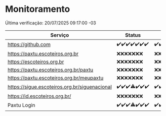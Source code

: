 # Monitoramento

Última verificação: 20/07/2025 09:17:00 -03

|Serviço|Status|Últimas 24h|
|---|---|---|
|https://github.com|<span title="2025-07-13: OK=23">✔️</span><span title="2025-07-14: OK=23">✔️</span><span title="2025-07-15: OK=23">✔️</span><span title="2025-07-16: OK=23">✔️</span><span title="2025-07-17: OK=23">✔️</span><span title="2025-07-18: OK=23">✔️</span><span title="2025-07-19: OK=11">✔️</span>|<span title="19/07/2025 09:17:00 -03 : 200">✔️</span><span title="19/07/2025 10:22:00 -03 : 200">✔️</span><span title="19/07/2025 11:08:00 -03 : 200">✔️</span><span title="19/07/2025 12:09:00 -03 : 200">✔️</span><span title="19/07/2025 13:10:00 -03 : 200">✔️</span><span title="19/07/2025 14:08:00 -03 : 200">✔️</span><span title="19/07/2025 15:12:00 -03 : 200">✔️</span><span title="19/07/2025 16:07:00 -03 : 200">✔️</span><span title="19/07/2025 17:10:00 -03 : 200">✔️</span><span title="19/07/2025 18:08:00 -03 : 200">✔️</span><span title="19/07/2025 19:09:00 -03 : 200">✔️</span><span title="19/07/2025 20:09:00 -03 : 200">✔️</span><span title="19/07/2025 21:57:00 -03 : 200">✔️</span><span title="20/07/2025 00:03:00 -03 : 200">✔️</span><span title="20/07/2025 01:33:00 -03 : 200">✔️</span><span title="20/07/2025 02:16:00 -03 : 200">✔️</span><span title="20/07/2025 03:14:00 -03 : 200">✔️</span><span title="20/07/2025 04:09:00 -03 : 200">✔️</span><span title="20/07/2025 05:12:00 -03 : 200">✔️</span><span title="20/07/2025 06:09:00 -03 : 200">✔️</span><span title="20/07/2025 07:10:00 -03 : 200">✔️</span><span title="20/07/2025 08:07:00 -03 : 200">✔️</span><span title="20/07/2025 09:17:00 -03 : 200">✔️</span>|
|https://paxtu.escoteiros.org.br|<span title="2025-07-13: Falhas=23">❌</span><span title="2025-07-14: Falhas=23">❌</span><span title="2025-07-15: Falhas=23">❌</span><span title="2025-07-16: Falhas=23">❌</span><span title="2025-07-17: Falhas=23">❌</span><span title="2025-07-18: Falhas=23">❌</span><span title="2025-07-19: Falhas=11">❌</span>|<span title="19/07/2025 09:17:00 -03 : 403">❌</span><span title="19/07/2025 10:22:00 -03 : 403">❌</span><span title="19/07/2025 11:08:00 -03 : 403">❌</span><span title="19/07/2025 12:09:00 -03 : 403">❌</span><span title="19/07/2025 13:10:00 -03 : 403">❌</span><span title="19/07/2025 14:08:00 -03 : 403">❌</span><span title="19/07/2025 15:12:00 -03 : 403">❌</span><span title="19/07/2025 16:07:00 -03 : 403">❌</span><span title="19/07/2025 17:10:00 -03 : 403">❌</span><span title="19/07/2025 18:08:00 -03 : 403">❌</span><span title="19/07/2025 19:09:00 -03 : 403">❌</span><span title="19/07/2025 20:09:00 -03 : 403">❌</span><span title="19/07/2025 21:57:00 -03 : 403">❌</span><span title="20/07/2025 00:03:00 -03 : 403">❌</span><span title="20/07/2025 01:33:00 -03 : 403">❌</span><span title="20/07/2025 02:16:00 -03 : 403">❌</span><span title="20/07/2025 03:14:00 -03 : 403">❌</span><span title="20/07/2025 04:09:00 -03 : 403">❌</span><span title="20/07/2025 05:12:00 -03 : 403">❌</span><span title="20/07/2025 06:09:00 -03 : 403">❌</span><span title="20/07/2025 07:10:00 -03 : 403">❌</span><span title="20/07/2025 08:07:00 -03 : 403">❌</span><span title="20/07/2025 09:17:00 -03 : 403">❌</span>|
|https://escoteiros.org.br|<span title="2025-07-13: Falhas=23">❌</span><span title="2025-07-14: Falhas=23">❌</span><span title="2025-07-15: Falhas=23">❌</span><span title="2025-07-16: Falhas=23">❌</span><span title="2025-07-17: Falhas=23">❌</span><span title="2025-07-18: Falhas=23">❌</span><span title="2025-07-19: Falhas=11">❌</span>|<span title="19/07/2025 09:17:00 -03 : 403">❌</span><span title="19/07/2025 10:22:00 -03 : 403">❌</span><span title="19/07/2025 11:08:00 -03 : 403">❌</span><span title="19/07/2025 12:09:00 -03 : 403">❌</span><span title="19/07/2025 13:10:00 -03 : 403">❌</span><span title="19/07/2025 14:08:00 -03 : 403">❌</span><span title="19/07/2025 15:12:00 -03 : 403">❌</span><span title="19/07/2025 16:07:00 -03 : 403">❌</span><span title="19/07/2025 17:10:00 -03 : 403">❌</span><span title="19/07/2025 18:08:00 -03 : 403">❌</span><span title="19/07/2025 19:09:00 -03 : 403">❌</span><span title="19/07/2025 20:09:00 -03 : 403">❌</span><span title="19/07/2025 21:57:00 -03 : 403">❌</span><span title="20/07/2025 00:03:00 -03 : 403">❌</span><span title="20/07/2025 01:33:00 -03 : 403">❌</span><span title="20/07/2025 02:16:00 -03 : 403">❌</span><span title="20/07/2025 03:14:00 -03 : 403">❌</span><span title="20/07/2025 04:09:00 -03 : 403">❌</span><span title="20/07/2025 05:12:00 -03 : 403">❌</span><span title="20/07/2025 06:09:00 -03 : 403">❌</span><span title="20/07/2025 07:10:00 -03 : 403">❌</span><span title="20/07/2025 08:07:00 -03 : 403">❌</span><span title="20/07/2025 09:17:00 -03 : 403">❌</span>|
|https://paxtu.escoteiros.org.br/paxtu|<span title="2025-07-13: Falhas=23">❌</span><span title="2025-07-14: Falhas=23">❌</span><span title="2025-07-15: Falhas=23">❌</span><span title="2025-07-16: Falhas=23">❌</span><span title="2025-07-17: Falhas=23">❌</span><span title="2025-07-18: Falhas=23">❌</span><span title="2025-07-19: Falhas=11">❌</span>|<span title="19/07/2025 09:17:00 -03 : 403">❌</span><span title="19/07/2025 10:22:00 -03 : 403">❌</span><span title="19/07/2025 11:08:00 -03 : 403">❌</span><span title="19/07/2025 12:09:00 -03 : 403">❌</span><span title="19/07/2025 13:10:00 -03 : 403">❌</span><span title="19/07/2025 14:08:00 -03 : 403">❌</span><span title="19/07/2025 15:12:00 -03 : 403">❌</span><span title="19/07/2025 16:07:00 -03 : 403">❌</span><span title="19/07/2025 17:10:00 -03 : 403">❌</span><span title="19/07/2025 18:08:00 -03 : 403">❌</span><span title="19/07/2025 19:09:00 -03 : 403">❌</span><span title="19/07/2025 20:09:00 -03 : 403">❌</span><span title="19/07/2025 21:57:00 -03 : 403">❌</span><span title="20/07/2025 00:03:00 -03 : 403">❌</span><span title="20/07/2025 01:33:00 -03 : 403">❌</span><span title="20/07/2025 02:16:00 -03 : 403">❌</span><span title="20/07/2025 03:14:00 -03 : 403">❌</span><span title="20/07/2025 04:09:00 -03 : 403">❌</span><span title="20/07/2025 05:12:00 -03 : 403">❌</span><span title="20/07/2025 06:09:00 -03 : 403">❌</span><span title="20/07/2025 07:10:00 -03 : 403">❌</span><span title="20/07/2025 08:07:00 -03 : 403">❌</span><span title="20/07/2025 09:17:00 -03 : 403">❌</span>|
|https://paxtu.escoteiros.org.br/meupaxtu|<span title="2025-07-13: Falhas=23">❌</span><span title="2025-07-14: Falhas=23">❌</span><span title="2025-07-15: Falhas=23">❌</span><span title="2025-07-16: Falhas=23">❌</span><span title="2025-07-17: Falhas=23">❌</span><span title="2025-07-18: Falhas=23">❌</span><span title="2025-07-19: Falhas=11">❌</span>|<span title="19/07/2025 09:17:00 -03 : 403">❌</span><span title="19/07/2025 10:22:00 -03 : 403">❌</span><span title="19/07/2025 11:08:00 -03 : 403">❌</span><span title="19/07/2025 12:09:00 -03 : 403">❌</span><span title="19/07/2025 13:10:00 -03 : 403">❌</span><span title="19/07/2025 14:08:00 -03 : 403">❌</span><span title="19/07/2025 15:12:00 -03 : 403">❌</span><span title="19/07/2025 16:07:00 -03 : 403">❌</span><span title="19/07/2025 17:10:00 -03 : 403">❌</span><span title="19/07/2025 18:08:00 -03 : 403">❌</span><span title="19/07/2025 19:09:00 -03 : 403">❌</span><span title="19/07/2025 20:09:00 -03 : 403">❌</span><span title="19/07/2025 21:57:00 -03 : 403">❌</span><span title="20/07/2025 00:03:00 -03 : 403">❌</span><span title="20/07/2025 01:33:00 -03 : 403">❌</span><span title="20/07/2025 02:16:00 -03 : 403">❌</span><span title="20/07/2025 03:14:00 -03 : 403">❌</span><span title="20/07/2025 04:09:00 -03 : 403">❌</span><span title="20/07/2025 05:12:00 -03 : 403">❌</span><span title="20/07/2025 06:09:00 -03 : 403">❌</span><span title="20/07/2025 07:10:00 -03 : 403">❌</span><span title="20/07/2025 08:07:00 -03 : 403">❌</span><span title="20/07/2025 09:17:00 -03 : 403">❌</span>|
|https://sigue.escoteiros.org.br/siguenacional|<span title="2025-07-13: OK=23">✔️</span><span title="2025-07-14: OK=23">✔️</span><span title="2025-07-15: OK=23">✔️</span><span title="2025-07-16: OK=22, Falhas=1">⚠️</span><span title="2025-07-17: OK=23">✔️</span><span title="2025-07-18: OK=23">✔️</span><span title="2025-07-19: OK=11">✔️</span>|<span title="19/07/2025 09:17:00 -03 : 200">✔️</span><span title="19/07/2025 10:22:00 -03 : 200">✔️</span><span title="19/07/2025 11:08:00 -03 : 200">✔️</span><span title="19/07/2025 12:09:00 -03 : 200">✔️</span><span title="19/07/2025 13:10:00 -03 : 200">✔️</span><span title="19/07/2025 14:08:00 -03 : 200">✔️</span><span title="19/07/2025 15:12:00 -03 : 200">✔️</span><span title="19/07/2025 16:07:00 -03 : 200">✔️</span><span title="19/07/2025 17:10:00 -03 : 200">✔️</span><span title="19/07/2025 18:08:00 -03 : 200">✔️</span><span title="19/07/2025 19:09:00 -03 : 200">✔️</span><span title="19/07/2025 20:09:00 -03 : 200">✔️</span><span title="19/07/2025 21:57:00 -03 : 200">✔️</span><span title="20/07/2025 00:03:00 -03 : 200">✔️</span><span title="20/07/2025 01:33:00 -03 : 200">✔️</span><span title="20/07/2025 02:16:00 -03 : 200">✔️</span><span title="20/07/2025 03:14:00 -03 : 200">✔️</span><span title="20/07/2025 04:09:00 -03 : 200">✔️</span><span title="20/07/2025 05:12:00 -03 : 200">✔️</span><span title="20/07/2025 06:09:00 -03 : 200">✔️</span><span title="20/07/2025 07:10:00 -03 : 200">✔️</span><span title="20/07/2025 08:07:00 -03 : 200">✔️</span><span title="20/07/2025 09:17:00 -03 : 200">✔️</span>|
|https://id.escoteiros.org.br/|<span title="2025-07-13: Falhas=23">❌</span><span title="2025-07-14: Falhas=23">❌</span><span title="2025-07-15: Falhas=23">❌</span><span title="2025-07-16: Falhas=23">❌</span><span title="2025-07-17: Falhas=23">❌</span><span title="2025-07-18: Falhas=23">❌</span><span title="2025-07-19: Falhas=11">❌</span>|<span title="19/07/2025 09:17:00 -03 : 403">❌</span><span title="19/07/2025 10:22:00 -03 : 403">❌</span><span title="19/07/2025 11:08:00 -03 : 403">❌</span><span title="19/07/2025 12:09:00 -03 : 403">❌</span><span title="19/07/2025 13:10:00 -03 : 403">❌</span><span title="19/07/2025 14:08:00 -03 : 403">❌</span><span title="19/07/2025 15:12:00 -03 : 403">❌</span><span title="19/07/2025 16:07:00 -03 : 403">❌</span><span title="19/07/2025 17:10:00 -03 : 403">❌</span><span title="19/07/2025 18:08:00 -03 : 403">❌</span><span title="19/07/2025 19:09:00 -03 : 403">❌</span><span title="19/07/2025 20:09:00 -03 : 403">❌</span><span title="19/07/2025 21:57:00 -03 : 403">❌</span><span title="20/07/2025 00:03:00 -03 : 403">❌</span><span title="20/07/2025 01:33:00 -03 : 403">❌</span><span title="20/07/2025 02:16:00 -03 : 403">❌</span><span title="20/07/2025 03:14:00 -03 : 403">❌</span><span title="20/07/2025 04:09:00 -03 : 403">❌</span><span title="20/07/2025 05:12:00 -03 : 403">❌</span><span title="20/07/2025 06:09:00 -03 : 403">❌</span><span title="20/07/2025 07:10:00 -03 : 403">❌</span><span title="20/07/2025 08:07:00 -03 : 403">❌</span><span title="20/07/2025 09:17:00 -03 : 403">❌</span>|
|Paxtu Login|<span title="2025-07-13: OK=23">✔️</span><span title="2025-07-14: OK=23">✔️</span><span title="2025-07-15: OK=23">✔️</span><span title="2025-07-16: OK=22, Falhas=1">⚠️</span><span title="2025-07-17: OK=23">✔️</span><span title="2025-07-18: OK=23">✔️</span><span title="2025-07-19: OK=11">✔️</span>|<span title="19/07/2025 09:17:00 -03 : 200">✔️</span><span title="19/07/2025 10:22:00 -03 : 200">✔️</span><span title="19/07/2025 11:08:00 -03 : 200">✔️</span><span title="19/07/2025 12:09:00 -03 : 200">✔️</span><span title="19/07/2025 13:10:00 -03 : 200">✔️</span><span title="19/07/2025 14:08:00 -03 : 200">✔️</span><span title="19/07/2025 15:12:00 -03 : 200">✔️</span><span title="19/07/2025 16:07:00 -03 : 200">✔️</span><span title="19/07/2025 17:10:00 -03 : 200">✔️</span><span title="19/07/2025 18:08:00 -03 : 200">✔️</span><span title="19/07/2025 19:09:00 -03 : 200">✔️</span><span title="19/07/2025 20:09:00 -03 : 200">✔️</span><span title="19/07/2025 21:57:00 -03 : 200">✔️</span><span title="20/07/2025 00:03:00 -03 : 200">✔️</span><span title="20/07/2025 01:33:00 -03 : 200">✔️</span><span title="20/07/2025 02:16:00 -03 : 200">✔️</span><span title="20/07/2025 03:14:00 -03 : 200">✔️</span><span title="20/07/2025 04:09:00 -03 : 200">✔️</span><span title="20/07/2025 05:12:00 -03 : 200">✔️</span><span title="20/07/2025 06:09:00 -03 : 200">✔️</span><span title="20/07/2025 07:10:00 -03 : 200">✔️</span><span title="20/07/2025 08:07:00 -03 : 200">✔️</span><span title="20/07/2025 09:17:00 -03 : 200">✔️</span>|
